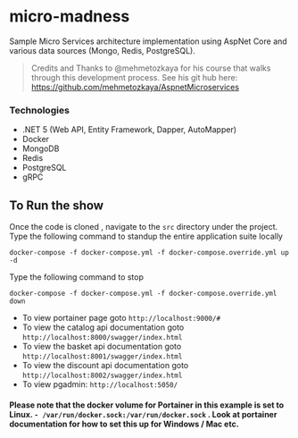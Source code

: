 # micro-madness

Sample Micro Services architecture implementation using AspNet Core and various data sources (Mongo, Redis, PostgreSQL). 

> Credits and Thanks to @mehmetozkaya for his course that walks through this development process.  See his git hub here: https://github.com/mehmetozkaya/AspnetMicroservices

### Technologies

- .NET 5 (Web API, Entity Framework, Dapper, AutoMapper)
- Docker  
- MongoDB
- Redis
- PostgreSQL
- gRPC

## To Run the show

Once the code is cloned , navigate to the `src` directory under the project.
Type the following command to standup the entire application suite locally

`docker-compose -f docker-compose.yml -f docker-compose.override.yml up -d`

Type the following command to stop

`docker-compose -f docker-compose.yml -f docker-compose.override.yml down`

* To view portainer page goto `http://localhost:9000/#`
* To view the catalog api documentation goto `http://localhost:8000/swagger/index.html`
* To view the basket api documentation goto `http://localhost:8001/swagger/index.html`
* To view the discount api documentation goto `http://localhost:8002/swagger/index.html`
* To view pgadmin: `http://localhost:5050/`


#### Please note that the docker volume for Portainer in this example is set to Linux. `- /var/run/docker.sock:/var/run/docker.sock` . Look at portainer documentation for how to set this up for Windows / Mac etc.
